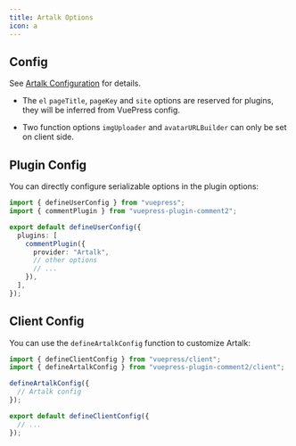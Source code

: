 ```yaml
---
title: Artalk Options
icon: a
---
```


## Config

See [Artalk Configuration](https://artalk.js.org/guide/frontend/config.html) for details.

- The `el` `pageTitle`, `pageKey` and `site` options are reserved for plugins, they will be inferred from VuePress config.

- Two function options `imgUploader` and `avatarURLBuilder` can only be set on client side.

## Plugin Config

You can directly configure serializable options in the plugin options:

```ts title=".vuepress/config.ts"
import { defineUserConfig } from "vuepress";
import { commentPlugin } from "vuepress-plugin-comment2";

export default defineUserConfig({
  plugins: [
    commentPlugin({
      provider: "Artalk",
      // other options
      // ...
    }),
  ],
});
```

## Client Config

You can use the `defineArtalkConfig` function to customize Artalk:

```ts title=".vuepress/client.ts"
import { defineClientConfig } from "vuepress/client";
import { defineArtalkConfig } from "vuepress-plugin-comment2/client";

defineArtalkConfig({
  // Artalk config
});

export default defineClientConfig({
  // ...
});
```
